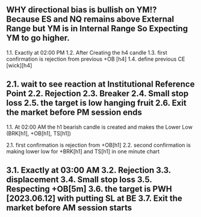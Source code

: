 WHY directional bias is bullish on YM!?  
Because ES and NQ remains above External Range but YM is in Internal Range So Expecting YM to go higher.  
---------------------------------------------------------------------------------
1.1. Exactly at 02:00 PM
1.2. After Creating the h4 candle
1.3. first confirmation is rejection from previous +OB [h4] 
1.4. define previous CE [wick][h4] 

2.1. wait to see reaction at Institutional Reference Point
2.2. Rejection
2.3. Breaker
2.4. Small stop loss
2.5. the target is low hanging fruit
2.6. Exit the market before PM session ends  
---------------------------------------------------------------------------------
1.1. At 02:00 AM the h1 bearish candle is created and makes the Lower Low (BRK[h1], +OB[h1], TS[h1])

2.1. first confirmation is rejection from +OB[h1]
2.2. second confirmation is making lower low for +BRK[h1] and TS[h1] in one minute chart

3.1. Exactly at 03:00 AM
3.2. Rejection
3.3. displacement
3.4. Small stop loss
3.5. Respecting +OB[5m] 
3.6. the target is PWH [2023.06.12] with putting SL at BE
3.7. Exit the market before AM session starts
---------------------------------------------------------------------------------
